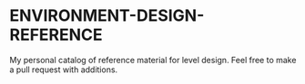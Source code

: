 # ENVIRONMENT-DESIGN-REFERENCE
My personal catalog of reference material for level design. Feel free to make a pull request with additions.
